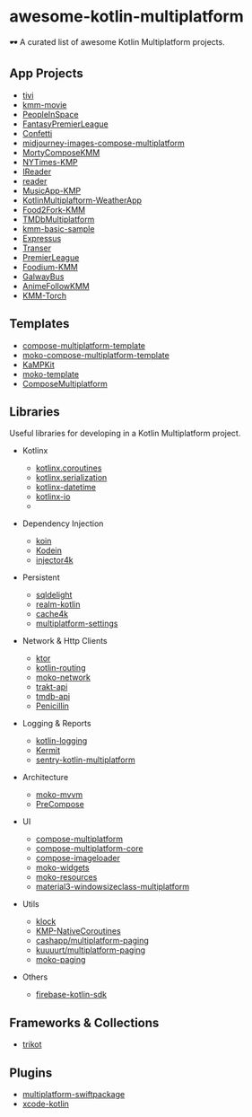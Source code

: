 # awesome-kotlin-multiplatform
🕶️ A curated list of awesome Kotlin Multiplatform projects.

## App Projects
- [tivi](https://github.com/chrisbanes/tivi#readme)
- [kmm-movie](https://github.com/piashcse/kmm-movie#readme)
- [PeopleInSpace](https://github.com/joreilly/PeopleInSpace#readme)
- [FantasyPremierLeague](https://github.com/joreilly/FantasyPremierLeague#readme)
- [Confetti](https://github.com/joreilly/Confetti#readme)
- [midjourney-images-compose-multiplatform](https://github.com/mbakgun/midjourney-images-compose-multiplatform#readme)
- [MortyComposeKMM](https://github.com/joreilly/MortyComposeKMM#readme)
- [NYTimes-KMP](https://github.com/xxfast/NYTimes-KMP#readme)
- [IReader](https://github.com/IReaderorg/IReader#readme)
- [reader](https://github.com/msasikanth/reader#readme)
- [MusicApp-KMP](https://github.com/SEAbdulbasit/MusicApp-KMP#readme)
- [KotlinMultiplaftorm-WeatherApp](https://github.com/Nikola-Milovic/KotlinMultiplaftorm-WeatherApp#readme)
- [Food2Fork-KMM](https://github.com/mitchtabian/Food2Fork-KMM#readme)
- [TMDbMultiplatform](https://github.com/Drjacky/TMDbMultiplatform#readme)
- [kmm-basic-sample](https://github.com/Kotlin/kmm-basic-sample#readme)
- [Expressus](https://github.com/GuilhE/Expressus#readme)
- [Transer](https://github.com/kisa002/Transer)
- [PremierLeague](https://github.com/holdbetter/PremierLeague#readme)
- [Foodium-KMM](https://github.com/PatilShreyas/Foodium-KMM#readme)
- [GalwayBus](https://github.com/joreilly/GalwayBus#readme)
- [AnimeFollowKMM](https://github.com/Breens-Mbaka/AnimeFollowKMM#readme)
- [KMM-Torch](https://github.com/kisa002/kmm-torch)


## Templates
- [compose-multiplatform-template](https://github.com/JetBrains/compose-multiplatform-template#readme)
- [moko-compose-multiplatform-template](https://github.com/icerockdev/moko-compose-multiplatform-template#readme)
- [KaMPKit](https://github.com/touchlab/KaMPKit#readme)
- [moko-template](https://github.com/icerockdev/moko-template#readme)
- [ComposeMultiplatform](https://github.com/qamarelsafadi/ComposeMultiplatform#readme)

## Libraries

Useful libraries for developing in a Kotlin Multiplatform project.

- Kotlinx 
  - [kotlinx.coroutines](https://github.com/Kotlin/kotlinx.coroutines#readme)
  - [kotlinx.serialization](https://github.com/Kotlin/kotlinx.serialization#readme)
  - [kotlinx-datetime](https://github.com/Kotlin/kotlinx-datetime#readme)
  - [kotlinx-io](https://github.com/Kotlin/kotlinx-io#readme)
  - 
- Dependency Injection
  - [koin](https://github.com/InsertKoinIO/koin#readme)
  - [Kodein](https://github.com/kosi-libs/Kodein#readme)
  - [injector4k](https://github.com/IgnatBeresnev/injector4k#readme)
  
- Persistent
  - [sqldelight](https://github.com/cashapp/sqldelight#readme)
  - [realm-kotlin](https://github.com/realm/realm-kotlin#readme)
  - [cache4k](https://github.com/ReactiveCircus/cache4k#readme)
  - [multiplatform-settings](https://github.com/russhwolf/multiplatform-settings#readme)

- Network & Http Clients
  - [ktor](https://github.com/ktorio/ktor#readme)
  - [kotlin-routing](https://github.com/programadorthi/kotlin-routing#readme)
  - [moko-network](https://github.com/icerockdev/moko-network#readme)
  - [trakt-api](https://github.com/MoviebaseApp/trakt-api#readme)
  - [tmdb-api](https://github.com/MoviebaseApp/tmdb-api#readme)
  - [Penicillin](https://github.com/StarryBlueSky/Penicillin#readme)

- Logging & Reports
  - [kotlin-logging](https://github.com/oshai/kotlin-logging#readme)
  - [Kermit](https://github.com/touchlab/Kermit#readme)
  - [sentry-kotlin-multiplatform](https://github.com/getsentry/sentry-kotlin-multiplatform#readme)
  
- Architecture
  - [moko-mvvm](https://github.com/icerockdev/moko-mvvm#readme)
  - [PreCompose](https://github.com/Tlaster/PreCompose#readme)

- UI
  - [compose-multiplatform](https://github.com/JetBrains/compose-multiplatform#readme)
  - [compose-multiplatform-core](https://github.com/JetBrains/compose-multiplatform-core#readme)
  - [compose-imageloader](https://github.com/qdsfdhvh/compose-imageloader#readme)
  - [moko-widgets](https://github.com/icerockdev/moko-widgets#readme)
  - [moko-resources](https://github.com/icerockdev/moko-resources#readme)
  - [material3-windowsizeclass-multiplatform](https://github.com/chrisbanes/material3-windowsizeclass-multiplatform#readme)

- Utils
  - [klock](https://github.com/korlibs/korge/tree/main/klock#readme)
  - [KMP-NativeCoroutines](https://github.com/rickclephas/KMP-NativeCoroutines#readme)
  - [cashapp/multiplatform-paging](https://github.com/cashapp/multiplatform-paging#readme)
  - [kuuuurt/multiplatform-paging](https://github.com/kuuuurt/multiplatform-paging#readme)
  - [moko-paging](https://github.com/icerockdev/moko-paging#readme)
  
- Others
  - [firebase-kotlin-sdk](https://github.com/GitLiveApp/firebase-kotlin-sdk#readme)

## Frameworks & Collections
- [trikot](https://github.com/mirego/trikot#readme)

## Plugins
- [multiplatform-swiftpackage](https://github.com/ge-org/multiplatform-swiftpackage#readme)
- [xcode-kotlin](https://github.com/touchlab/xcode-kotlin#readme)
